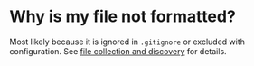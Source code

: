 # Why is my file not formatted?

Most likely because it is ignored in `.gitignore` or excluded with configuration. See
[file collection and discovery](../../usage_and_configuration/file_collection_and_discovery.md)
for details.
